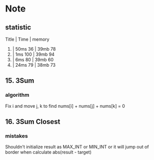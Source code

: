 # Note

## statistic
Title | Time | memory
1. | 50ms 36 | 39mb 78
2. | 1ms 100 | 39mb 94
3. | 6ms 80  | 39mb 60
5. | 24ms 79 | 38mb 73


## 15. 3Sum
### algorithm
Fix i and move j, k to find nums[i] + nums[j] + nums[k] = 0
## 16. 3Sum Closest
### mistakes
Shouldn't initialize result as MAX_INT or MIN_INT or it will jump out of border when calculate abs(result - target)  
